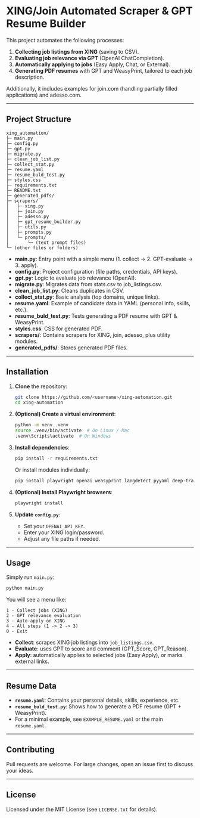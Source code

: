# XING/Join Automated Scraper & GPT Resume Builder

This project automates the following processes:

1. **Collecting job listings from XING** (saving to CSV).
2. **Evaluating job relevance via GPT** (OpenAI ChatCompletion).
3. **Automatically applying to jobs** (Easy Apply, Chat, or External).
4. **Generating PDF resumes** with GPT and WeasyPrint, tailored to each job description.

Additionally, it includes examples for join.com (handling partially filled applications) and adesso.com.

---

## Project Structure

```
xing_automation/
├─ main.py
├─ config.py
├─ gpt.py
├─ migrate.py
├─ clean_job_list.py
├─ collect_stat.py
├─ resume.yaml
├─ resume_buld_test.py
├─ styles.css
├─ requirements.txt
├─ README.txt
├─ generated_pdfs/
├─ scrapers/
│   ├─ xing.py
│   ├─ join.py
│   ├─ adesso.py
│   ├─ gpt_resume_builder.py
│   ├─ utils.py
│   ├─ prompts.py
│   └─ prompts/
│       └─ (text prompt files)
└─ (other files or folders)
```

- **main.py**: Entry point with a simple menu (1. collect → 2. GPT-evaluate → 3. apply).
- **config.py**: Project configuration (file paths, credentials, API keys).
- **gpt.py**: Logic to evaluate job relevance (OpenAI).
- **migrate.py**: Migrates data from stats.csv to job_listings.csv.
- **clean_job_list.py**: Cleans duplicates in CSV.
- **collect_stat.py**: Basic analysis (top domains, unique links).
- **resume.yaml**: Example of candidate data in YAML (personal info, skills, etc.).
- **resume_buld_test.py**: Tests generating a PDF resume with GPT & WeasyPrint.
- **styles.css**: CSS for generated PDF.
- **scrapers/**: Contains scrapers for XING, join, adesso, plus utility modules.
- **generated_pdfs/**: Stores generated PDF files.

---

## Installation

1. **Clone** the repository:
   ```sh
   git clone https://github.com/<username>/xing-automation.git
   cd xing-automation
   ```

2. **(Optional) Create a virtual environment**:
   ```sh
   python -m venv .venv
   source .venv/bin/activate  # On Linux / Mac
   .venv\Scripts\activate  # On Windows
   ```

3. **Install dependencies**:
   ```sh
   pip install -r requirements.txt
   ```
   Or install modules individually:
   ```sh
   pip install playwright openai weasyprint langdetect pyyaml deep-translator
   ```

4. **(Optional) Install Playwright browsers**:
   ```sh
   playwright install
   ```

5. **Update `config.py`**:
   - Set your `OPENAI_API_KEY`.
   - Enter your XING login/password.
   - Adjust any file paths if needed.

---

## Usage

Simply run `main.py`:

```sh
python main.py
```

You will see a menu like:

```
1 - Collect jobs (XING)
2 - GPT relevance evaluation
3 - Auto-apply on XING
4 - All steps (1 -> 2 -> 3)
0 - Exit
```

- **Collect**: scrapes XING job listings into `job_listings.csv`.
- **Evaluate**: uses GPT to score and comment (GPT_Score, GPT_Reason).
- **Apply**: automatically applies to selected jobs (Easy Apply), or marks external links.

---

## Resume Data

- **`resume.yaml`**: Contains your personal details, skills, experience, etc.
- **`resume_buld_test.py`**: Shows how to generate a PDF resume (GPT + WeasyPrint).
- For a minimal example, see `EXAMPLE_RESUME.yaml` or the main `resume.yaml`.

---

## Contributing

Pull requests are welcome. For large changes, open an issue first to discuss your ideas.

---

## License

Licensed under the MIT License (see `LICENSE.txt` for details).
